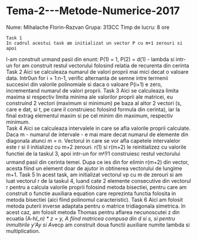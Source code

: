 # Tema-2---Metode-Numerice-2017
Nume: Mihalache Florin-Razvan
Grupa: 313CC
Timp de lucru: 8 ore
	
	Task 1
	In cadrul acestui task am initializat un vector P cu m+1 zerouri si apoi
l-am construit urmand pasii din enunt: P(1) = 1, P(2) = d(1) - lambda si intr-un
for am construit restul vectorului folosind relatia de recurenta din cerinta
	Task 2
	Aici se calculeaza numarul de valori proprii mai mici decat o valoare data.
Intr0un for i = 1:n-1, verific alternanta de semne intre termenii succesivi din
valorile polinomiale si daca o valoare P(i+1) e zero, incrementand numarul de 
valori proprii.
	Task 3
	Aici se calculeaza limita maxima si respectiv limita minima ale valorilor
proprii ale matricei, eu construind 2 vectori (maximum si minimum) pe baza al 
altor 2 vectori (s, care e dat, si t, pe care il construiesc folosind formula
din cerinta), iar la final extrag elementul maxim si pe cel minim din maximum, 
respectiv minimum.	
	Task 4
	Aici se calculeaza intervalele in care se afla valorile proprii calculate.
Daca m - numarul de intervale - e mai mare decat numarul de elemente din diagonala
atunci m = n. Vectorul in care se vor afla capetele intervalelor este r si il
initializez cu m+2 zerouri. r(1) si r(m+2) le reinitializez cu valorile functiei
de la taskul 3, apoi intr-un for m:-1:1 construiesc restul vectorului urmand
pasii din cerinta temei. Dupa ce ies din for elimin r(m+2) din vector, acesta
fiind un element doar de ajutor in obtinerea vectorului de lungime m+1.
	Task 5
	In acest task, am initializat vectorul vp cu m de zerouri si am luat vectorul
r de la taskul 4, luand cate 2 elemente consecutive din vectorul r pentru a calcula
valorile proprii folosind metoda bisectiei, pentru care am construit o functie
auxiliara equation care reprezinta functia folosita in metoda bisectiei (aici
fiind polinomul caracteristic).
	Task 6
	Aici am folosit metoda puterii inverse adaptata pentru o matrice tridiagonala
simetrica. In acest caz, am folosit metoda Thomas pentru aflarea necunoscutei z
din ecuatia (A-h*I_n) * z = y, A fiind matricea compusa din d si s, si pentru
inmultirile y'*A*y si A*vecp am construit doua functii auxiliare numite
lambda si multiplication.


